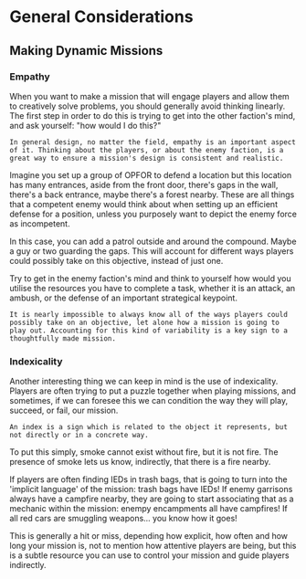 # General Considerations

## Making Dynamic Missions

### Empathy

When you want to make a mission that will engage players and allow them to creatively solve problems, you should generally avoid thinking linearly. The first step in order to do this is trying to get into the other faction's mind, and ask yourself: "how would I do this?"

```admonish info
In general design, no matter the field, empathy is an important aspect of it. Thinking about the players, or about the enemy faction, is a great way to ensure a mission's design is consistent and realistic.
```

Imagine you set up a group of OPFOR to defend a location but this location has many entrances, aside from the front door, there's gaps in the wall, there's a back entrance, maybe there's a forest nearby. These are all things that a competent enemy would think about when setting up an efficient defense for a position, unless you purposely want to depict the enemy force as incompetent.

In this case, you can add a patrol outside and around the compound. Maybe a guy or two guarding the gaps. This will account for different ways players could possibly take on this objective, instead of just one.

Try to get in the enemy faction's mind and think to yourself how would you utilise the resources you have to complete a task, whether it is an attack, an ambush, or the defense of an important strategical keypoint.

```admonish info
It is nearly impossible to always know all of the ways players could possibly take on an objective, let alone how a mission is going to play out. Accounting for this kind of variability is a key sign to a thoughtfully made mission.
```

### Indexicality

Another interesting thing we can keep in mind is the use of indexicality. Players are often trying to put a puzzle together when playing missions, and sometimes, if we can foresee this we can condition the way they will play, succeed, or fail, our mission.

```admonish info
An index is a sign which is related to the object it represents, but not directly or in a concrete way.
```

To put this simply, smoke cannot exist without fire, but it is not fire. The presence of smoke lets us know, indirectly, that there is a fire nearby.

If players are often finding IEDs in trash bags, that is going to turn into the 'implicit language' of the mission: trash bags have IEDs! If enemy garrisons always have a campfire nearby, they are going to start associating that as a mechanic within the mission: enempy encampments all have campfires! If all red cars are smuggling weapons... you know how it goes!

This is generally a hit or miss, depending how explicit, how often and how long your mission is, not to mention how attentive players are being, but this is a subtle resource you can use to control your mission and guide players indirectly.
